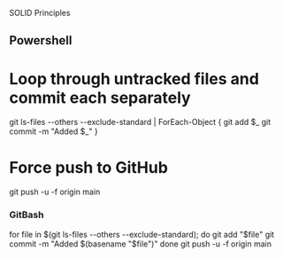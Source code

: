 SOLID Principles


## Powershell
# Loop through untracked files and commit each separately
git ls-files --others --exclude-standard | ForEach-Object {
    git add $_
    git commit -m "Added $_"
}

# Force push to GitHub
git push -u -f origin main



### GitBash
for file in $(git ls-files --others --exclude-standard); do 
    git add "$file" 
    git commit -m "Added $(basename "$file")"
done
git push -u -f origin main

